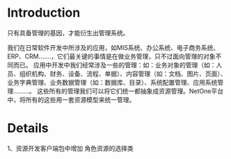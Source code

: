 # Introduction #

只有具备管理的基因，才能衍生出管理系统。

我们在日常软件开发中所涉及的应用，如MIS系统、办公系统、电子商务系统、ERP、CRM…….，它们最关键的事情是在做业务管理，只不过面向管理的对象不同而已。
应用中开发中我们经常涉及一些的管理：如：业务对象的管理（如：人员、组织机构、财务、设备、流程、单据）、内容管理（如：文档、图片、页面）、业务字典管理、业务数据管理（如：数据库、目录）、系统配置管理、应用系统管理………。
这些所有的管理我们可以将它们统一都抽象成资源管理。NetOne平台中，将所有的这些用一套资源模型来统一管理。

# Details #

1、资源开发客户端包中增加 角色资源的选择类